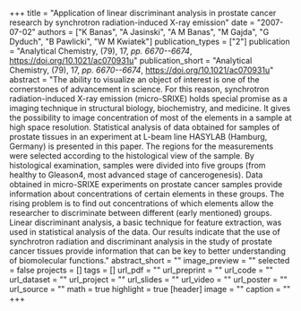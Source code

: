 +++
title = "Application of linear discriminant analysis in prostate cancer research by synchrotron radiation-induced X-ray emission"
date = "2007-07-02"
authors = ["K Banas", "A Jasinski", "A M Banas", "M Gajda", "G Dyduch", "B Pawlicki", "W M Kwiatek"]
publication_types = ["2"]
publication = "Analytical Chemistry, (79), 17, _pp. 6670--6674_, https://doi.org/10.1021/ac070931u"
publication_short = "Analytical Chemistry, (79), 17, _pp. 6670--6674_, https://doi.org/10.1021/ac070931u"
abstract = "The ability to visualize an object of interest is one of the cornerstones of advancement in science. For this reason, synchrotron radiation-induced X-ray emission (micro-SRIXE) holds special promise as a imaging technique in structural biology, biochemistry, and medicine. It gives the possibility to image concentration of most of the elements in a sample at high space resolution. Statistical analysis of data obtained for samples of prostate tissues in an experiment at L-beam line HASYLAB (Hamburg, Germany) is presented in this paper. The regions for the measurements were selected according to the histological view of the sample. By histological examination, samples were divided into five groups (from healthy to Gleason4, most advanced stage of cancerogenesis). Data obtained in micro-SRIXE experiments on prostate cancer samples provide information about concentrations of certain elements in these groups. The rising problem is to find out concentrations of which elements allow the researcher to discriminate between different (early mentioned) groups. Linear discriminant analysis, a basic technique for feature extraction, was used in statistical analysis of the data. Our results indicate that the use of synchrotron radiation and discriminant analysis in the study of prostate cancer tissues provide information that can be key to better understanding of biomolecular functions."
abstract_short = ""
image_preview = ""
selected = false
projects = []
tags = []
url_pdf = ""
url_preprint = ""
url_code = ""
url_dataset = ""
url_project = ""
url_slides = ""
url_video = ""
url_poster = ""
url_source = ""
math = true
highlight = true
[header]
image = ""
caption = ""
+++
